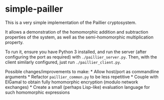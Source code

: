 simple-pailler
==============

This is a very simple implementation of the Paillier cryptosystem.

It allows a demonstration of the homomorphic addition and subtraction properties
of the system, as well as the semi-homomorphic multiplication property.

To run it, ensure you have Python 3 installed, and run the server (after
configuring the port as required) with `./paillier_server.py`. Then, with the
client similarly configured, just run `./paillier_client.py`.

Possible changes/improvements to make:
    * Allow host/port as commandline arguments
    * Refactor `paillier_common.py` to be less repetitive
    * Couple with ElGamal to obtain fully homomorphic encryption
      (modulo network exchanges)
    * Create a small (perhaps Lisp-like) evaluation language for such
      homomorphic expressions
